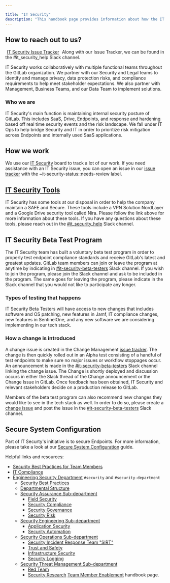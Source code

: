 ```yaml
---

title: "IT Security"
description: "This handbook page provides information about how the IT Security team works."
---
```








## <i class="far fa-paper-plane" id="biz-tech-icons"></i> How to reach out to us?

<a href="https://gitlab.com/groups/gitlab-com/it/security/-/issues" class="btn btn-purple" style="width:180px;margin:5px;">IT Security Issue Tracker</a>
Along with our Issue Tracker, we can be found in the #it_security_help Slack channel.

IT Security works collaboratively with multiple functional teams throughout the GitLab organization. We partner with our Security and Legal teams to identify and manage privacy, data protection risks, and compliance requirements to help meet stakeholder expectations. We also partner with Management, Business Teams, and our Data Team to implement solutions.

### Who we are

IT Security's main function is maintaining internal security posture of GitLab. This includes SaaS, Drive, Endpoints, and response and hardening based off real time security events and the risk landscape. We fall under IT Ops to help bridge Security and IT in order to prioritize risk mitigation across Endpoints and internally used SaaS applications.

## How we work

We use our [IT Security](https://gitlab.com/groups/gitlab-com/-/boards/3481285) board to track a lot of our work. If you need assistance with an IT Security issue, you can open an issue in our [issue tracker](https://gitlab.com/groups/gitlab-com/it/security/-/issues) with the ~it-security-status::needs-review label.

## [IT Security Tools](/handbook/business-technology/it/security/tools.html.md)

IT Security has some tools at our disposal in order to help the company maintain a SAFE and Secure. These tools include a VPN Solution NordLayer and a Google Drive security tool called Nira. Please follow the link above for more information about these tools. If you have any questions about these tools, please reach out in the [#it_security_help](https://gitlab.slack.com/archives/C03ET01KZK7) Slack channel.

## IT Security Beta Test Program

The IT Security team has built a voluntary beta test program in order to properly test endpoint compliance standards and receive GitLab's latest and greatest updates. GitLab team members can join or leave the program at anytime by indicating in [#it-security-beta-testers](https://gitlab.slack.com/archives/C04Q2J9UB3N) Slack channel. If you wish to join the program, please join the Slack channel and ask to be included in the program. The same goes for leaving the program, please indicate in the Slack channel that you would not like to participate any longer. 

###  Types of testing that happens

IT Security Beta Testers will have access to new changes that includes software and OS patching, new features in Jamf, IT compliance changes, new features in SentinelOne, and any new software we are considering implementing in our tech stack. 

### How a change is introduced

A change issue is created in the Change Management [issue tracker](https://gitlab.com/gitlab-com/business-technology/change-management). The change is then quickly rolled out in an Alpha test consisting of a handful of test endpoints to make sure no major issues or workflow stoppages occur. An announcement is made in the [#it-security-beta-testers](https://gitlab.slack.com/archives/C04Q2J9UB3N) Slack channel linking the change issue. The Change is shortly deployed and discussion occurs in either the Slack thread of the Change announcement or the Change Issue in GitLab. Once feedback has been obtained, IT Security and relevant stakeholders decide on a production release to GitLab.

Members of the beta test program can also recommend new changes they would like to see in the tech stack as well. In order to do so, please create a [change issue](https://gitlab.com/gitlab-com/business-technology/change-management) and post the issue in the [#it-security-beta-testers](https://gitlab.slack.com/archives/C04Q2J9UB3N) Slack channel.

## Secure System Configuration

Part of IT Securty's initiative is to secure Endpoints. For more information, please take a look at our [Secure System Configuration](~/content/handbook/business-technology/it/security/system-configuration.md) guide. 


Helpful links and resources:

- [Security Best Practices for Team Members](/handbook/security)
- [IT Compliance](/handbook/business-technology/it-compliance)
- [Engineering Security Department](/handbook/security/) `#security` and `#security-department`
    - [Security Best Practices](/handbook/security/)
    - [Departmental Structure](/handbook/security/#departmental-structure)
    - [Security Assurance Sub-department](/handbook/security/security-assurance/)
        - [Field Security](/handbook/security/security-assurance/field-security/)
        - [Security Compliance](/handbook/security/security-assurance/security-compliance/)
        - [Security Governance](/handbook/security/security-assurance/governance/)
        - [Security Risk](/handbook/security/security-assurance/security-risk/)
    - [Security Engineering Sub-department](/handbook/security/security-engineering/)
        - [Application Security](/handbook/security/security-engineering/application-security/)
        - [Security Automation](/handbook/security/security-engineering/automation/)
    - [Security Operations Sub-department](/handbook/security/security-operations)
        - [Security Incident Response Team "SIRT"](/handbook/security/security-operations/sirt)
        - [Trust and Safety](/handbook/security/security-operations/trustandsafety/)
        - [Infrastructure Security](/handbook/security/security-engineering/infrastructure-security/)
        - [Security Logging](/handbook/security/security-engineering/security-logging)
    - [Security Threat Management Sub-department](/handbook/security/threat-management)
        - [Red Team](/handbook/security/threat-management/red-team)
        - [Security Research](/handbook/security/threat-management/security-research/)
 [Team Member Enablement](/handbook/business-technology/team-member-enablement/) handbook page.


[def]: /handbook/business-technology/it/security/system-configuration